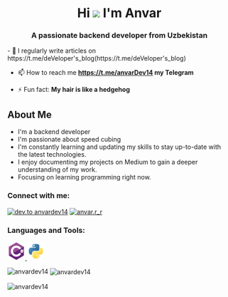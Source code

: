 <h1 align="center">Hi <img src="https://media3.giphy.com/media/v1.Y2lkPTc5MGI3NjExZzhueHo4czVlNGpiZm0xZXhwcXZuZnVsZ3k2ODg1bXVtZTZoOWg0NCZlcD12MV9pbnRlcm5hbF9naWZfYnlfaWQmY3Q9cw/gM5qFksULw54NMWyry/giphy.webp" width="50px"> I'm Anvar</h1>
<h3 align="center">A passionate backend developer from Uzbekistan</h3>
- 📝 I regularly write articles on https://t.me/deVeloper's_blog(https://t.me/deVeloper's_blog)

- 📫 How to reach me **https://t.me/anvarDev14 my Telegram**

- ⚡ Fun fact: **My hair is like a hedgehog**

<div id="bio">
  <h2>About Me</h2>
  <ul>
    <li>I'm a backend developer </li>
    <li>I'm passionate about speed cubing</li>
    <li>I'm constantly learning and updating my skills to stay up-to-date with the latest technologies.</li> 
    <li>I enjoy documenting my projects on Medium to gain a deeper understanding of my work.</li>
    <li>Focusing on learning programming right now.</li>
  </ul>
</div>

<h3 align="left">Connect with me:</h3>
<p align="left">
<a href="https://dev.to/dev.to anvardev14" target="blank"><img align="center" src="https://raw.githubusercontent.com/rahuldkjain/github-profile-readme-generator/master/src/images/icons/Social/devto.svg" alt="dev.to anvardev14" height="30" width="40" /></a>
<a href="https://instagram.com/anvar.r_r" target="blank"><img align="center" src="https://raw.githubusercontent.com/rahuldkjain/github-profile-readme-generator/master/src/images/icons/Social/instagram.svg" alt="anvar.r_r" height="30" width="40" /></a>
</p>

<h3 align="left">Languages and Tools:</h3>
<p align="left"> <a href="https://www.w3schools.com/cs/" target="_blank" rel="noreferrer"> <img src="https://raw.githubusercontent.com/devicons/devicon/master/icons/csharp/csharp-original.svg" alt="csharp" width="40" height="40"/> </a> <a href="https://www.python.org" target="_blank" rel="noreferrer"> <img src="https://raw.githubusercontent.com/devicons/devicon/master/icons/python/python-original.svg" alt="python" width="40" height="40"/> </a> </p>



<p><img align="left" src="https://github-readme-stats.vercel.app/api/top-langs?username=anvardev14&show_icons=true&locale=en&layout=compact" alt="anvardev14" /></p>

<p>&nbsp;<img align="center" src="https://github-readme-stats.vercel.app/api?username=anvardev14&show_icons=true&locale=en" alt="anvardev14" /></p>

<p><img align="center" src="https://github-readme-streak-stats.herokuapp.com/?user=anvardev14&" alt="anvardev14" /></p>
